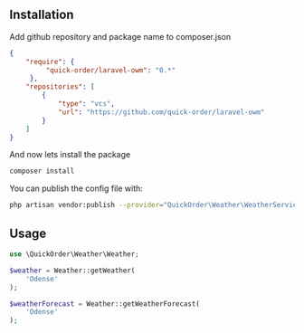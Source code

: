 ## Installation


Add github repository and package name to composer.json
```json
{
    "require": {
         "quick-order/laravel-owm": "0.*"
     },
    "repositories": [
        {
            "type": "vcs",
            "url": "https://github.com/quick-order/laravel-owm"
        }
    ]
}
```

And now lets install the package
```bash
composer install
```

You can publish the config file with:
```bash
php artisan vendor:publish --provider="QuickOrder\Weather\WeatherServiceProvider"
```

## Usage

```php
use \QuickOrder\Weather\Weather;

$weather = Weather::getWeather(
    'Odense'
);

$weatherForecast = Weather::getWeatherForecast(
    'Odense'
);

```